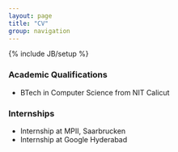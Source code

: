 ```yaml
---
layout: page
title: "CV"
group: navigation
---
```

{% include JB/setup %}

### Academic Qualifications

- BTech in Computer Science from NIT Calicut

### Internships

- Internship at MPII, Saarbrucken
- Internship at Google Hyderabad
